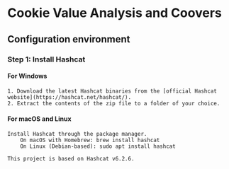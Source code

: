 # Cookie Value Analysis and Coovers

## Configuration environment

### Step 1: Install Hashcat

#### For Windows

    1. Download the latest Hashcat binaries from the [official Hashcat website](https://hashcat.net/hashcat/).
    2. Extract the contents of the zip file to a folder of your choice.

#### For macOS and Linux

    Install Hashcat through the package manager.
        On macOS with Homebrew: brew install hashcat
        On Linux (Debian-based): sudo apt install hashcat

    This project is based on Hashcat v6.2.6.
